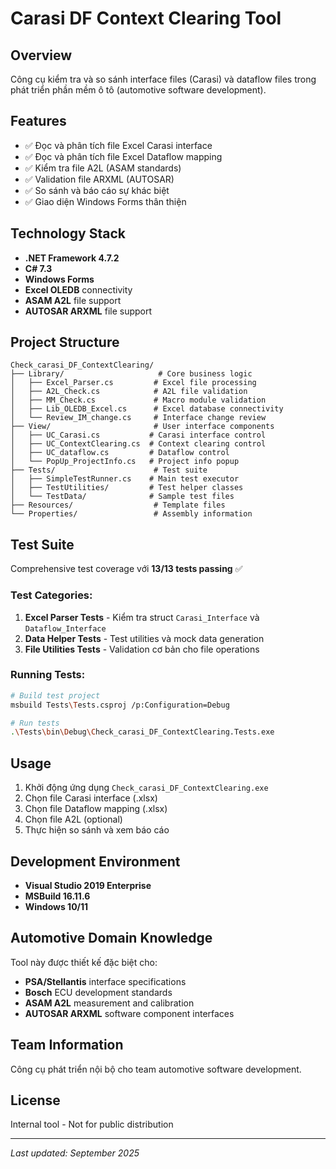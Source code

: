 # Carasi DF Context Clearing Tool

## Overview
Công cụ kiểm tra và so sánh interface files (Carasi) và dataflow files trong phát triển phần mềm ô tô (automotive software development).

## Features
- ✅ Đọc và phân tích file Excel Carasi interface
- ✅ Đọc và phân tích file Excel Dataflow mapping  
- ✅ Kiểm tra file A2L (ASAM standards)
- ✅ Validation file ARXML (AUTOSAR)
- ✅ So sánh và báo cáo sự khác biệt
- ✅ Giao diện Windows Forms thân thiện

## Technology Stack
- **.NET Framework 4.7.2**
- **C# 7.3**
- **Windows Forms**
- **Excel OLEDB** connectivity
- **ASAM A2L** file support
- **AUTOSAR ARXML** file support

## Project Structure
```
Check_carasi_DF_ContextClearing/
├── Library/                     # Core business logic
│   ├── Excel_Parser.cs         # Excel file processing
│   ├── A2L_Check.cs            # A2L file validation
│   ├── MM_Check.cs             # Macro module validation
│   ├── Lib_OLEDB_Excel.cs      # Excel database connectivity
│   └── Review_IM_change.cs     # Interface change review
├── View/                       # User interface components
│   ├── UC_Carasi.cs           # Carasi interface control
│   ├── UC_ContextClearing.cs  # Context clearing control
│   ├── UC_dataflow.cs         # Dataflow control
│   └── PopUp_ProjectInfo.cs   # Project info popup
├── Tests/                      # Test suite
│   ├── SimpleTestRunner.cs    # Main test executor
│   ├── TestUtilities/         # Test helper classes
│   └── TestData/              # Sample test files
├── Resources/                  # Template files
└── Properties/                 # Assembly information
```

## Test Suite
Comprehensive test coverage với **13/13 tests passing** ✅

### Test Categories:
1. **Excel Parser Tests** - Kiểm tra struct `Carasi_Interface` và `Dataflow_Interface`
2. **Data Helper Tests** - Test utilities và mock data generation
3. **File Utilities Tests** - Validation cơ bản cho file operations

### Running Tests:
```bash
# Build test project
msbuild Tests\Tests.csproj /p:Configuration=Debug

# Run tests
.\Tests\bin\Debug\Check_carasi_DF_ContextClearing.Tests.exe
```

## Usage
1. Khởi động ứng dụng `Check_carasi_DF_ContextClearing.exe`
2. Chọn file Carasi interface (.xlsx)
3. Chọn file Dataflow mapping (.xlsx)
4. Chọn file A2L (optional)
5. Thực hiện so sánh và xem báo cáo

## Development Environment
- **Visual Studio 2019 Enterprise**
- **MSBuild 16.11.6**
- **Windows 10/11**

## Automotive Domain Knowledge
Tool này được thiết kế đặc biệt cho:
- **PSA/Stellantis** interface specifications
- **Bosch** ECU development standards
- **ASAM A2L** measurement and calibration
- **AUTOSAR ARXML** software component interfaces

## Team Information
Công cụ phát triển nội bộ cho team automotive software development.

## License
Internal tool - Not for public distribution

---
*Last updated: September 2025*
